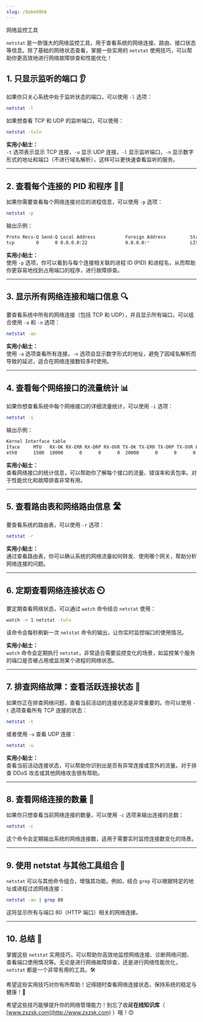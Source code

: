 ```yaml
---
slug: /8abe08b6
---
```

网络监控工具

`netstat` 是一款强大的网络监控工具，用于查看系统的网络连接、路由、接口状态等信息。除了基础的网络状态查看，掌握一些实用的 `netstat` 使用技巧，可以帮助你更高效地进行网络故障排查和性能优化！



## 1. 只显示监听的端口 👂

如果你只关心系统中处于监听状态的端口，可以使用 `-l` 选项：

```bash
netstat -l
```

如果想查看 TCP 和 UDP 的监听端口，可以使用：

```bash
netstat -tuln
```

**实用小贴士：**  
`-t` 选项表示显示 TCP 连接，`-u` 显示 UDP 连接，`-l` 显示监听端口，`-n` 显示数字形式的地址和端口（不进行域名解析），这样可以更快速查看监听的服务。

---

## 2. 查看每个连接的 PID 和程序 🕵️‍♂️

如果你需要查看每个网络连接对应的进程信息，可以使用 `-p` 选项：

```bash
netstat -p
```

输出示例：

```bash
Proto Recv-Q Send-Q Local Address           Foreign Address         State       PID/Program name
tcp        0      0 0.0.0.0:22              0.0.0.0:*               LISTEN      1234/sshd
```

**实用小贴士：**  
使用 `-p` 选项，你可以看到与每个连接相关联的进程 ID (PID) 和进程名，从而帮助你更容易地找到占用端口的程序，进行故障排查。

---

## 3. 显示所有网络连接和端口信息 🔍

要查看系统中所有的网络连接（包括 TCP 和 UDP），并且显示所有端口，可以组合使用 `-a` 和 `-n` 选项：

```bash
netstat -an
```

**实用小贴士：**  
使用 `-a` 选项查看所有连接，`-n` 选项会显示数字形式的地址，避免了因域名解析而导致的延迟，适合在网络连接数较多时使用。

---

## 4. 查看每个网络接口的流量统计 📊

如果你想查看系统中每个网络接口的详细流量统计，可以使用 `-i` 选项：

```bash
netstat -i
```

输出示例：

```bash
Kernel Interface table
Iface     MTU   RX-OK RX-ERR RX-DRP RX-OVR TX-OK TX-ERR TX-DRP TX-OVR Flg
eth0      1500  10000      0      0      0  20000      0      0      0 BMRU
```

**实用小贴士：**  
查看网络接口的统计信息，可以帮助你了解每个接口的流量、错误率和丢包率。对于性能优化和故障排查非常有用。

---

## 5. 查看路由表和网络路由信息 🛣️

要查看系统的路由表，可以使用 `-r` 选项：

```bash
netstat -r
```

**实用小贴士：**  
通过查看路由表，你可以确认系统的网络流量如何转发、使用哪个网关，帮助分析网络连接的问题。

---

## 6. 定期查看网络连接状态 ⏲️

要定期查看网络状态，可以通过 `watch` 命令结合 `netstat` 使用：

```bash
watch -n 1 netstat -tuln
```

该命令会每秒刷新一次 `netstat` 命令的输出，让你实时监控端口的使用情况。

**实用小贴士：**  
`watch` 命令会定期执行 `netstat`，非常适合需要监控变化的场景，如监控某个服务的端口是否被占用或监测某个进程的网络状态。

---

## 7. 排查网络故障：查看活跃连接状态 🔧

如果你正在排查网络问题，查看当前活动的连接状态是非常重要的。你可以使用 `-t` 选项查看所有 TCP 连接的状态：

```bash
netstat -t
```

或者使用 `-u` 查看 UDP 连接：

```bash
netstat -u
```

**实用小贴士：**  
查看当前活动连接状态，可以帮助你识别出是否有异常连接或意外的流量。对于排查 DDoS 攻击或其他网络攻击很有帮助。

---

## 8. 查看网络连接的数量 🔢

如果你只想查看当前网络连接的数量，可以使用 `-c` 选项来输出连接的总数：

```bash
netstat -c
```

这个命令会定期输出系统的网络连接数，适用于需要实时监控连接数变化的场景。

---

## 9. 使用 netstat 与其他工具组合 🚀

`netstat` 可以与其他命令组合，增强其功能。例如，结合 `grep` 可以根据特定的地址或进程过滤网络连接：

```bash
netstat -an | grep 80
```

这将显示所有与端口 80（HTTP 端口）相关的网络连接。

---

## 10. 总结 🌟

掌握这些 `netstat` 实用技巧，可以帮助你高效地监控网络连接、诊断网络问题、查看端口使用情况等。无论是进行网络故障排查，还是进行网络性能优化，`netstat` 都是一个非常有用的工具。🛠️

希望这些实用技巧对你有所帮助！记得随时查看网络连接状态，保持系统的稳定与健康！🌱

希望这些技巧能够提升你的网络管理能力！别忘了收藏**在线知识库**（ [www.zxzsk.com](http://www.zxzsk.com) ）哦！😊

